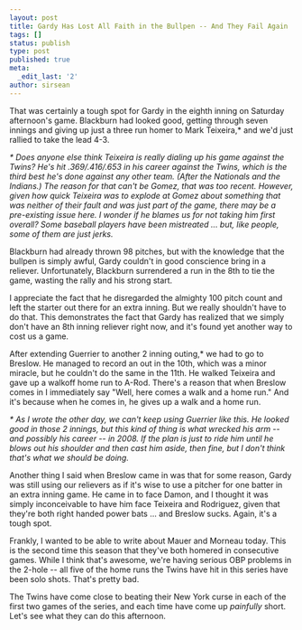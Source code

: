 ```yaml
---
layout: post
title: Gardy Has Lost All Faith in the Bullpen -- And They Fail Again
tags: []
status: publish
type: post
published: true
meta:
  _edit_last: '2'
author: sirsean
---
```

That was certainly a tough spot for Gardy in the eighth inning on Saturday afternoon's game. Blackburn had looked good, getting through seven innings and giving up just a three run homer to Mark Teixeira,* and we'd just rallied to take the lead 4-3.

<em>* Does anyone else think Teixeira is really dialing up his game against the Twins? He's hit .369/.416/.653 in his career against the Twins, which is the third best he's done against any other team. (After the Nationals and the Indians.) The reason for that can't be Gomez, that was too recent. However, given how quick Teixeira was to explode at Gomez about something that was neither of their fault and was just part of the game, there may be a pre-existing issue here. I wonder if he blames us for not taking him first overall? Some baseball players have been mistreated ... but, like people, some of them are just jerks.
</em>

Blackburn had already thrown 98 pitches, but with the knowledge that the bullpen is simply awful, Gardy couldn't in good conscience bring in a reliever. Unfortunately, Blackburn surrendered a run in the 8th to tie the game, wasting the rally and his strong start.

I appreciate the fact that he disregarded the almighty 100 pitch count and left the starter out there for an extra inning. But we really shouldn't have to do that. This demonstrates the fact that Gardy has realized that we simply don't have an 8th inning reliever right now, and it's found yet another way to cost us a game.

After extending Guerrier to another 2 inning outing,* we had to go to Breslow. He managed to record an out in the 10th, which was a minor miracle, but he couldn't do the same in the 11th. He walked Teixeira and gave up a walkoff home run to A-Rod. There's a reason that when Breslow comes in I immediately say "Well, here comes a walk and a home run." And it's because when he comes in, he gives up a walk and a home run.

<em>* As I wrote the other day, we can't keep using Guerrier like this. He looked good in those 2 innings, but this kind of thing is what wrecked his arm -- and possibly his career -- in 2008. If the plan is just to ride him until he blows out his shoulder and then cast him aside, then fine, but I don't think that's what we should be doing.</em>

Another thing I said when Breslow came in was that for some reason, Gardy was still using our relievers as if it's wise to use a pitcher for one batter in an extra inning game. He came in to face Damon, and I thought it was simply inconceivable to have him face Teixeira and Rodriguez, given that they're both right handed power bats ... and Breslow sucks. Again, it's a tough spot.

Frankly, I wanted to be able to write about Mauer and Morneau today. This is the second time this season that they've both homered in consecutive games. While I think that's awesome, we're having serious OBP problems in the 2-hole -- all five of the home runs the Twins have hit in this series have been solo shots. That's pretty bad.

The Twins have come close to beating their New York curse in each of the first two games of the series, and each time have come up <em>painfully</em> short. Let's see what they can do this afternoon.
